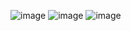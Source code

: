 ![image](https://github.com/kainatxsiddiqui/login/assets/107881236/d9a1db26-f859-4a1e-8cb4-889b78ece6c4)
![image](https://github.com/kainatxsiddiqui/login/assets/107881236/6d331abe-1012-4784-8369-cd98717de02d)
![image](https://github.com/kainatxsiddiqui/login/assets/107881236/7b69095f-525b-497f-803d-5b542bbadb69)

